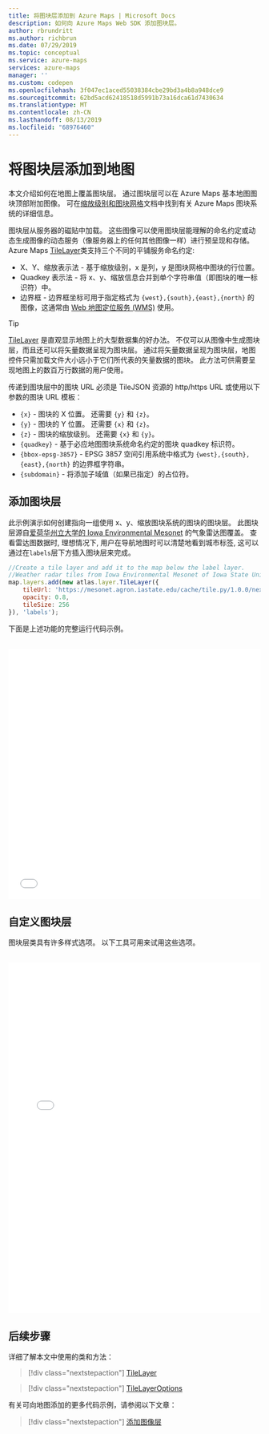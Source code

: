 ```yaml
---
title: 将图块层添加到 Azure Maps | Microsoft Docs
description: 如何向 Azure Maps Web SDK 添加图块层。
author: rbrundritt
ms.author: richbrun
ms.date: 07/29/2019
ms.topic: conceptual
ms.service: azure-maps
services: azure-maps
manager: ''
ms.custom: codepen
ms.openlocfilehash: 3f047ec1aced55038384cbe29bd3a4b8a948dce9
ms.sourcegitcommit: 62bd5acd62418518d5991b73a16dca61d7430634
ms.translationtype: MT
ms.contentlocale: zh-CN
ms.lasthandoff: 08/13/2019
ms.locfileid: "68976460"
---
```

# <a name="add-a-tile-layer-to-a-map"></a>将图块层添加到地图

本文介绍如何在地图上覆盖图块层。 通过图块层可以在 Azure Maps 基本地图图块顶部附加图像。 可在[缩放级别和图块网格](zoom-levels-and-tile-grid.md)文档中找到有关 Azure Maps 图块系统的详细信息。

图块层从服务器的磁贴中加载。 这些图像可以使用图块层能理解的命名约定或动态生成图像的动态服务（像服务器上的任何其他图像一样）进行预呈现和存储。 Azure Maps [TileLayer](https://docs.microsoft.com/javascript/api/azure-maps-control/atlas.layer.tilelayer?view=azure-iot-typescript-latest)类支持三个不同的平铺服务命名约定: 

* X、Y、缩放表示法 - 基于缩放级别，x 是列，y 是图块网格中图块的行位置。
* Quadkey 表示法 - 将 x、y、缩放信息合并到单个字符串值（即图块的唯一标识符）中。
* 边界框 - 边界框坐标可用于指定格式为 `{west},{south},{east},{north}` 的图像，这通常由 [Web 地图定位服务 (WMS)](https://www.opengeospatial.org/standards/wms) 使用。

> [!TIP]
> [TileLayer](https://docs.microsoft.com/javascript/api/azure-maps-control/atlas.layer.tilelayer?view=azure-iot-typescript-latest) 是直观显示地图上的大型数据集的好办法。 不仅可以从图像中生成图块层，而且还可以将矢量数据呈现为图块层。 通过将矢量数据呈现为图块层，地图控件只需加载文件大小远小于它们所代表的矢量数据的图块。 此方法可供需要呈现地图上的数百万行数据的用户使用。

传递到图块层中的图块 URL 必须是 TileJSON 资源的 http/https URL 或使用以下参数的图块 URL 模板： 

* `{x}` - 图块的 X 位置。 还需要 `{y}` 和 `{z}`。
* `{y}` - 图块的 Y 位置。 还需要 `{x}` 和 `{z}`。
* `{z}` - 图块的缩放级别。 还需要 `{x}` 和 `{y}`。
* `{quadkey}` - 基于必应地图图块系统命名约定的图块 quadkey 标识符。
* `{bbox-epsg-3857}` - EPSG 3857 空间引用系统中格式为 `{west},{south},{east},{north}` 的边界框字符串。
* `{subdomain}` - 将添加子域值（如果已指定）的占位符。

## <a name="add-a-tile-layer"></a>添加图块层

 此示例演示如何创建指向一组使用 x、y、缩放图块系统的图块的图块层。 此图块层源自[爱荷华州立大学的 Iowa Environmental Mesonet](https://mesonet.agron.iastate.edu/ogc/) 的气象雷达图覆盖。 查看雷达图数据时, 理想情况下, 用户在导航地图时可以清楚地看到城市标签, 这可以通过在`labels`层下方插入图块层来完成。

```javascript
//Create a tile layer and add it to the map below the label layer.
//Weather radar tiles from Iowa Environmental Mesonet of Iowa State University.
map.layers.add(new atlas.layer.TileLayer({
    tileUrl: 'https://mesonet.agron.iastate.edu/cache/tile.py/1.0.0/nexrad-n0q-900913/{z}/{x}/{y}.png',
    opacity: 0.8,
    tileSize: 256
}), 'labels');
```

下面是上述功能的完整运行代码示例。

<br/>

<iframe height='500' scrolling='no' title='使用 X、Y 和 Z 的图块层' src='//codepen.io/azuremaps/embed/BGEQjG/?height=500&theme-id=0&default-tab=js,result&embed-version=2&editable=true' frameborder='no' allowtransparency='true' allowfullscreen='true' style='width: 100%;'>请参阅 <a href='https://codepen.io'>CodePen</a> 上由 Azure Maps (<a href='https://codepen.io/azuremaps'>@azuremaps</a>) 提供的 Pen <a href='https://codepen.io/azuremaps/pen/BGEQjG/'>使用 X、Y 和 Z 的图块层</a>。
</iframe>

## <a name="customize-a-tile-layer"></a>自定义图块层

图块层类具有许多样式选项。 以下工具可用来试用这些选项。

<br/>

<iframe height='700' scrolling='no' title='图块层选项' src='//codepen.io/azuremaps/embed/xQeRWX/?height=700&theme-id=0&default-tab=result' frameborder='no' allowtransparency='true' allowfullscreen='true' style='width: 100%;'>请参阅 <a href='https://codepen.io'>CodePen</a> 上由 Azure Maps (<a href='https://codepen.io/azuremaps'>@azuremaps</a>) 提供的 Pen <a href='https://codepen.io/azuremaps/pen/xQeRWX/'>图块层选项</a>。
</iframe>

## <a name="next-steps"></a>后续步骤

详细了解本文中使用的类和方法：

> [!div class="nextstepaction"]
> [TileLayer](https://docs.microsoft.com/javascript/api/azure-maps-control/atlas.layer.tilelayer?view=azure-iot-typescript-latest)

> [!div class="nextstepaction"]
> [TileLayerOptions](https://docs.microsoft.com/javascript/api/azure-maps-control/atlas.tilelayeroptions?view=azure-iot-typescript-latest)

有关可向地图添加的更多代码示例，请参阅以下文章：

> [!div class="nextstepaction"]
> [添加图像层](./map-add-image-layer.md)
